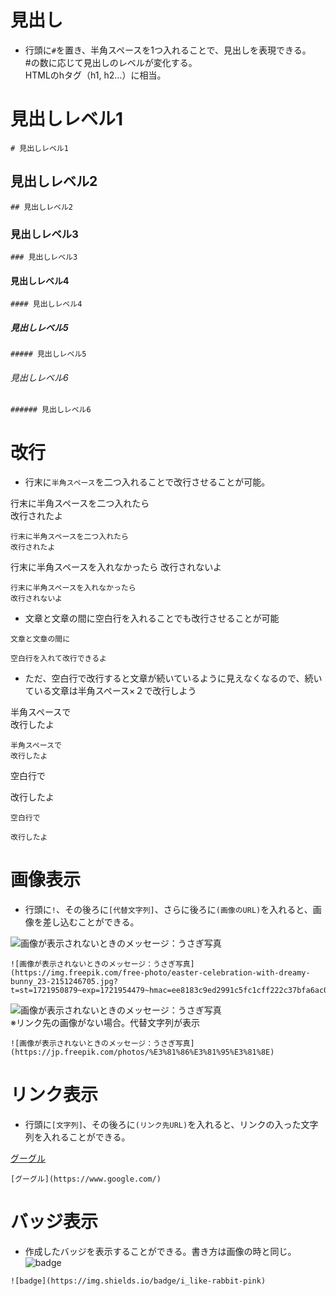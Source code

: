 # 見出し
* 行頭に`#`を置き、半角スペースを1つ入れることで、見出しを表現できる。  
#の数に応じて見出しのレベルが変化する。  
HTMLのhタグ（h1, h2…）に相当。

# 見出しレベル1
```
# 見出しレベル1
```

## 見出しレベル2
```
## 見出しレベル2
```

### 見出しレベル3
```
### 見出しレベル3
```

#### 見出しレベル4
```
#### 見出しレベル4
```

##### 見出しレベル5
```
##### 見出しレベル5
```

###### 見出しレベル6
```
###### 見出しレベル6
```

# 改行

* 行末に`半角スペース`を二つ入れることで改行させることが可能。

行末に半角スペースを二つ入れたら  
改行されたよ

```
行末に半角スペースを二つ入れたら  
改行されたよ
```

行末に半角スペースを入れなかったら
改行されないよ

```
行末に半角スペースを入れなかったら
改行されないよ
```

* 文章と文章の間に空白行を入れることでも改行させることが可能
```
文章と文章の間に

空白行を入れて改行できるよ
```

* ただ、空白行で改行すると文章が続いているように見えなくなるので、続いている文章は半角スペース×２で改行しよう

半角スペースで  
改行したよ
```
半角スペースで  
改行したよ
```

空白行で

改行したよ
```
空白行で

改行したよ
```

# 画像表示
* 行頭に`!`、その後ろに`[代替文字列]`、さらに後ろに`(画像のURL)`を入れると、画像を差し込むことができる。

![画像が表示されないときのメッセージ：うさぎ写真](https://img.freepik.com/free-photo/easter-celebration-with-dreamy-bunny_23-2151246705.jpg?t=st=1721950879~exp=1721954479~hmac=ee8183c9ed2991c5fc1cff222c37bfa6ac06288f64b34c0d817ee7bdc477a730&w=996)

```
![画像が表示されないときのメッセージ：うさぎ写真](https://img.freepik.com/free-photo/easter-celebration-with-dreamy-bunny_23-2151246705.jpg?t=st=1721950879~exp=1721954479~hmac=ee8183c9ed2991c5fc1cff222c37bfa6ac06288f64b34c0d817ee7bdc477a730&w=996)
```

![画像が表示されないときのメッセージ：うさぎ写真](https://jp.freepik.com/photos/%E3%81%86%E3%81%95%E3%81%8E)  
※リンク先の画像がない場合。代替文字列が表示

```
![画像が表示されないときのメッセージ：うさぎ写真](https://jp.freepik.com/photos/%E3%81%86%E3%81%95%E3%81%8E)
```

# リンク表示
* 行頭に`[文字列]`、その後ろに`(リンク先URL)`を入れると、リンクの入った文字列を入れることができる。

[グーグル](https://www.google.com/)

```
[グーグル](https://www.google.com/)
```

# バッジ表示
* 作成したバッジを表示することができる。書き方は画像の時と同じ。  
![badge](https://img.shields.io/badge/i_like-rabbit-pink)

```
![badge](https://img.shields.io/badge/i_like-rabbit-pink)
```
